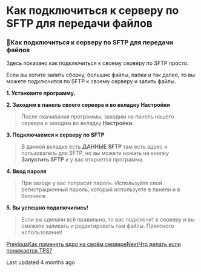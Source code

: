 # Как подключиться к серверу по SFTP для передачи файлов

### 💾Как подключиться к серверу по SFTP для передачи файлов

Здесь показано как подключиться к своему серверу по SFTP просто.

Если вы хотите залить сборку, большие файлы, папки и так далее, то вы можете подключится по SFTP к своему серверу и залить файлы.

**1. Установите программу.**

**2. Заходим в панель своего сервера и во вкладку Настройки**

> После скачивания программы, заходим на панель нашего сервера и заходим во вкладку **Настройки**.

**3. Подключаемся к серверу по SFTP**

> В данной вкладке есть **ДАННЫЕ SFTP** там есть адрес и пользователь для SFTP, но вы можете нажать на кнопку **Запустить SFTP** и у вас откроется программа.

**4. Ввод пароля**

> При заходе у вас попросит пароль. Используйте свой регистрационный пароль, который используете в панели и в биллинге.

**5. Вы успешно подключились!**

> Если вы сделали всё правильно, то вас подключит к серверу и вы сможете заливать и редактировать там файлы. Приятного использования!

[PreviousКак поменять ядро на своём сервере](broken-reference)[NextЧто делать если понижается TPS?](broken-reference)

Last updated 4 months ago
